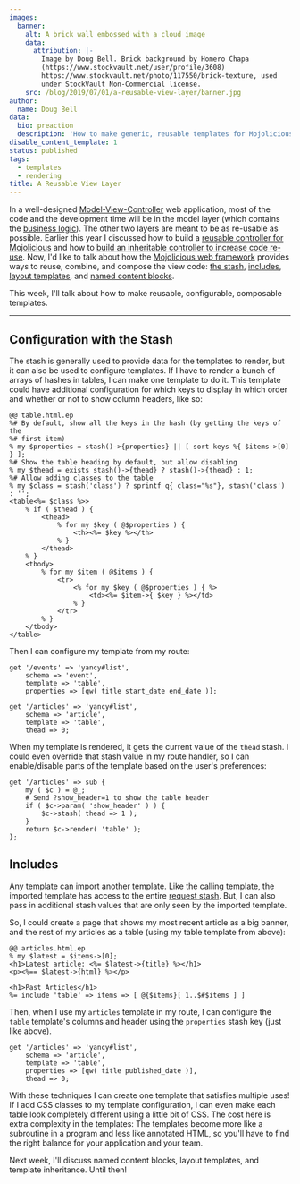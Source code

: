 ```yaml
---
images:
  banner:
    alt: A brick wall embossed with a cloud image
    data:
      attribution: |-
        Image by Doug Bell. Brick background by Homero Chapa
        (https://www.stockvault.net/user/profile/3608)
        https://www.stockvault.net/photo/117550/brick-texture, used
        under StockVault Non-Commercial license.
    src: /blog/2019/07/01/a-reusable-view-layer/banner.jpg
author:
  name: Doug Bell
data:
  bio: preaction
  description: 'How to make generic, reusable templates for Mojolicious'
disable_content_template: 1
status: published
tags:
  - templates
  - rendering
title: A Reusable View Layer
---
```


In a well-designed
[Model-View-Controller](https://en.wikipedia.org/wiki/Model–view–controller)
web application, most of the code and the development time will be in
the model layer (which contains the [business
logic](https://en.wikipedia.org/wiki/Business_logic)). The other two
layers are meant to be as re-usable as possible. Earlier this year
I discussed how to build a [reusable controller for
Mojolicious](https://mojolicious.io/blog/2019/01/21/writing-reusable-controllers/)
and how to [build an inheritable controller to increase code
re-use](https://mojolicious.io/blog/2019/01/28/writing-extensible-controllers/).
Now, I'd like to talk about how the [Mojolicious web
framework](https://mojolicious.org) provides ways to reuse, combine, and
compose the view code: [the
stash](https://mojolicious.org/perldoc/Mojolicious/Guides/Tutorial#Stash-and-templates),
[includes](https://mojolicious.org/perldoc/Mojolicious/Guides/Rendering#Partial-templates),
[layout
templates](https://mojolicious.org/perldoc/Mojolicious/Guides/Rendering#Layouts),
and [named content
blocks](https://mojolicious.org/perldoc/Mojolicious/Guides/Rendering#Content-blocks).

This week, I'll talk about how to make reusable, configurable,
composable templates.

---

## Configuration with the Stash

The stash is generally used to provide data for the templates to render,
but it can also be used to configure templates. If I have to render
a bunch of arrays of hashes in tables, I can make one template to do it.
This template could have additional configuration for which keys to
display in which order and whether or not to show column headers, like
so:

    @@ table.html.ep
    %# By default, show all the keys in the hash (by getting the keys of the
    %# first item)
    % my $properties = stash()->{properties} || [ sort keys %{ $items->[0] } ];
    %# Show the table heading by default, but allow disabling
    % my $thead = exists stash()->{thead} ? stash()->{thead} : 1;
    %# Allow adding classes to the table
    % my $class = stash('class') ? sprintf q{ class="%s"}, stash('class') : '';
    <table<%= $class %>>
        % if ( $thead ) {
            <thead>
                % for my $key ( @$properties ) {
                    <th><%= $key %></th>
                % }
            </thead>
        % }
        <tbody>
            % for my $item ( @$items ) {
                <tr>
                    <% for my $key ( @$properties ) { %>
                        <td><%= $item->{ $key } %></td>
                    % }
                </tr>
            % }
        </tbody>
    </table>

Then I can configure my template from my route:

    get '/events' => 'yancy#list',
        schema => 'event',
        template => 'table',
        properties => [qw( title start_date end_date )];

    get '/articles' => 'yancy#list',
        schema => 'article',
        template => 'table',
        thead => 0;

When my template is rendered, it gets the current value of the `thead`
stash. I could even override that stash value in my route handler, so
I can enable/disable parts of the template based on the user's
preferences:

    get '/articles' => sub {
        my ( $c ) = @_;
        # Send ?show_header=1 to show the table header
        if ( $c->param( 'show_header' ) ) {
            $c->stash( thead => 1 );
        }
        return $c->render( 'table' );
    };

## Includes

Any template can import another template. Like the calling template, the
imported template has access to the entire [request
stash](https://mojolicious.io/blog/2017/12/02/day-2-the-stash/). But,
I can also pass in additional stash values that are only seen by the
imported template.

So, I could create a page that shows my most recent article as a big
banner, and the rest of my articles as a table (using my table template
from above):

    @@ articles.html.ep
    % my $latest = $items->[0];
    <h1>Latest article: <%= $latest->{title} %></h1>
    <p><%== $latest->{html} %></p>

    <h1>Past Articles</h1>
    %= include 'table' => items => [ @{$items}[ 1..$#$items ] ]

Then, when I use my `articles` template in my route, I can configure the
`table` template's columns and header using the `properties` stash key
(just like above).

    get '/articles' => 'yancy#list',
        schema => 'article',
        template => 'table',
        properties => [qw( title published_date )],
        thead => 0;

With these techniques I can create one template that satisfies multiple
uses! If I add CSS classes to my template configuration, I can even make
each table look completely different using a little bit of CSS. The cost
here is extra complexity in the templates: The templates become more
like a subroutine in a program and less like annotated HTML, so you'll
have to find the right balance for your application and your team.

Next week, I'll discuss named content blocks, layout templates, and
template inheritance. Until then!
